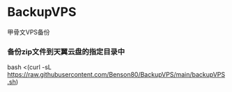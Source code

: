 # BackupVPS
甲骨文VPS备份
### 备份zip文件到天翼云盘的指定目录中
bash <(curl -sL https://raw.githubusercontent.com/Benson80/BackupVPS/main/backupVPS.sh)

